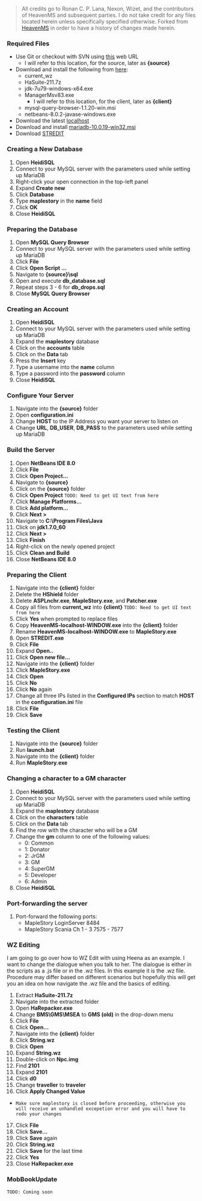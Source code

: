 > All credits go to Ronan C. P. Lana, Nexon, Wizet, and the contributors of HeavenMS and subsequent parties.
> I do not take credit for any files located herein unless specifically specified otherwise.
> Forked from [HeavenMS](https://github.com/ronancpl/HeavenMS) in order to have a history of changes made herein.

### Required Files
 * Use Git or checkout with SVN using [this](https://github.com/ryantpayton/MapleStory.git) web URL
   * I will refer to this location, for the source, later as **{source}**
 * Download and install the following from [here](https://drive.google.com/drive/folders/0BzDsHSr-0V4MYVJ0TWIxd05hYUk):
   * current_wz
   * HaSuite-211.7z
   * jdk-7u79-windows-x64.exe
   * ManagerMsv83.exe
     * I will refer to this location, for the client, later as **{client}**
   * mysql-query-browser-1.1.20-win.msi
   * netbeans-8.0.2-javase-windows.exe
 * Download the latest [localhost](https://hostr.co/tsYsQzzV6xT0)
 * Download and install [mariadb-10.0.19-win32.msi](https://downloads.mariadb.org/mariadb/10.0.19/)
 * Download [STREDIT](http://www.craftnet.nl/Downloads/)

### Creating a New Database
 1. Open **HeidiSQL**
 2. Connect to your MySQL server with the parameters used while setting up MariaDB
 3. Right-click your open connection in the top-left panel
 4. Expand **Create new**
 5. Click **Database**
 6. Type **maplestory** in the **name** field
 7. Click **OK**
 8. Close **HeidiSQL**

### Preparing the Database
 1. Open **MySQL Query Browser**
 2. Connect to your MySQL server with the parameters used while setting up MariaDB
 3. Click **File**
 4. Click **Open Script ...**
 5. Navigate to **{source}\sql**
 6. Open and execute **db_database.sql**
 7. Repeat steps 3 - 6 for **db_drops.sql**
 8. Close **MySQL Query Browser**

### Creating an Account
 1. Open **HeidiSQL**
 2. Connect to your MySQL server with the parameters used while setting up MariaDB
 3. Expand the **maplestory** database
 4. Click on the **accounts** table
 5. Click on the **Data** tab
 6. Press the **Insert** key
 7. Type a username into the **name** column
 8. Type a password into the **password** column
 9. Close **HeidiSQL**

### Configure Your Server
 1. Navigate into the **{source}** folder
 2. Open **configuration.ini**
 3. Change **HOST** to the IP Address you want your server to listen on
 4. Change **URL**, **DB_USER**, **DB_PASS** to the parameters used while setting up MariaDB

### Build the Server
 1. Open **NetBeans IDE 8.0**
 2. Click **File**
 3. Click **Open Project...**
 4. Navigate to **{source}**
 5. Click on the **{source}** folder
 5. Click **Open Project**
```TODO: Need to get UI text from here```
 6. Click **Manage Platforms...**
 7. Click **Add platform...**
 8. Click **Next >**
 8. Navigate to **C:\Program Files\Java**
 9. Click on **jdk1.7.0_60**
 10. Click **Next >**
 11. Click **Finish**
 12. Right-click on the newly opened project
 13. Click **Clean and Build**
 14. Close **NetBeans IDE 8.0**

### Preparing the Client
 1. Navigate into the **{client}** folder
 2. Delete the **HShield** folder
 3. Delete **ASPLnchr.exe**, **MapleStory.exe**, and **Patcher.exe**
 4. Copy all files from **current_wz** into **{client}**
```TODO: Need to get UI text from here```
 5. Click **Yes** when prompted to replace files
 6. Copy **HeavenMS-localhost-WINDOW.exe** into the **{client}** folder
 7. Rename **HeavenMS-localhost-WINDOW.exe** to **MapleStory.exe**
 7. Open **STREDIT.exe**
 8. Click **File**
 9. Expand **Open..**
 10. Click **Open new file...**
 11. Navigate into the **{client}** folder
 12. Click **MapleStory.exe**
 13. Click **Open**
 14. Click **No**
 15. Click **No** again
 16. Change all three IPs listed in the **Configured IPs** section to match **HOST** in the **configuration.ini** file
 17. Click **File**
 18. Click **Save**

### Testing the Client
 1. Navigate into the **{source}** folder
 2. Run **launch.bat**
 3. Navigate into the **{client}** folder
 4. Run **MapleStory.exe**

### Changing a character to a GM character
 1. Open **HeidiSQL**
 2. Connect to your MySQL server with the parameters used while setting up MariaDB
 3. Expand the **maplestory** database
 4. Click on the **characters** table
 5. Click on the **Data** tab
 6. Find the row with the character who will be a GM
 7. Change the **gm** column to one of the following values:
    * 0: Common
    * 1: Donator
    * 2: JrGM
    * 3: GM
    * 4: SuperGM
    * 5: Developer
    * 6: Admin
 8. Close **HeidiSQL**

### Port-forwarding the server
 1. Port-forward the following ports:
    * MapleStory LoginServer 8484
    * MapleStory Scania Ch 1 - 3 7575 - 7577

### WZ Editing
I am going to go over how to WZ Edit with using Heena as an example. I want to change the dialogue when you talk to her. The dialogue is either in the scripts as a .js file or in the .wz files. In this example it is the .wz file. Procedure may differ based on different scenarios but hopefully this will get you an idea on how navigate the .wz file and the basics of editing.
 1. Extract **HaSuite-211.7z**
 2. Navigate into the extracted folder
 3. Open **HaRepacker.exe**
 4. Change **BMS\GMS\MSEA** to **GMS (old)** in the drop-down menu
 5. Click **File**
 6. Click **Open...**
 7. Navigate into the **{client}** folder
 8. Click **String.wz**
 9. Click **Open**
 10. Expand **String.wz**
 11. Double-click on **Npc.img**
 12. Find **2101**
 13. Expand **2101**
 14. Click **d0**
 15. Change **traveller** to **traveler**
 16. Click **Apply Changed Value**
 * ```Make sure maplestory is closed before proceeding, otherwise you will receive an unhandled excepetion error and you will have to redo your changes```
 17. Click **File**
 18. Click **Save...**
 19. Click **Save** again
 20. Click **String.wz**
 21. Click **Save** for the last time
 22. Click **Yes**
 23. Close **HaRepacker.exe**

### MobBookUpdate
```TODO: Coming soon```